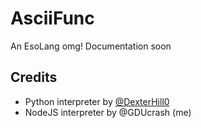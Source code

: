 # AsciiFunc
An EsoLang omg!  Documentation soon

## Credits
* Python interpreter by [@DexterHill0](https://github.com/DexterHill0) 
* NodeJS interpreter by @GDUcrash (me)
